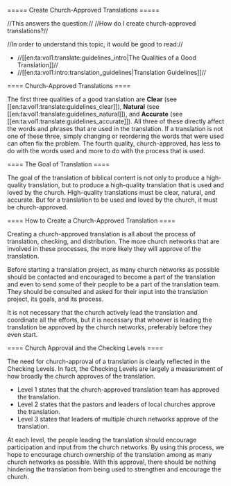 ===== Create Church-Approved Translations =====

//This answers the question:// //How do I create church-approved translations?//

//In order to understand this topic, it would be good to read://
  * //[[en:ta:vol1:translate:guidelines_intro|The Qualities of a Good Translation]]//
  * //[[en:ta:vol1:intro:translation_guidelines|Translation Guidelines]]//

==== Church-Approved Translations ====

The first three qualities of a good translation are **Clear** (see [[en:ta:vol1:translate:guidelines_clear]]), **Natural** (see [[en:ta:vol1:translate:guidelines_natural]]), and **Accurate** (see [[en:ta:vol1:translate:guidelines_accurate]]). All three of these directly affect the words and phrases that are used in the translation. If a translation is not one of these three, simply changing or reordering the words that were used can often fix the problem. The fourth quality, church-approved, has less to do with the words used and more to do with the process that is used. 

==== The Goal of Translation ====

The goal of the translation of biblical content is not only to produce a high-quality translation, but to produce a high-quality translation that is used and loved by the church. High-quality translations must be clear, natural, and accurate. But for a translation to be used and loved by the church, it must be church-approved. 

==== How to Create a Church-Approved Translation ====

Creating a church-approved translation is all about the process of translation, checking, and distribution. The more church networks that are involved in these processes, the more likely they will approve of the translation.

Before starting a translation project, as many church networks as possible should be contacted and encouraged to become a part of the translation and even to send some of their people to be a part of the translation team. They should be consulted and asked for their input into the translation project, its goals, and its process. 

It is not necessary that the church actively lead the translation and coordinate all the efforts, but it is necessary that whoever is leading the translation be approved by the church networks, preferably before they even start. 

==== Church Approval and the Checking Levels ====

The need for church-approval of a translation is clearly reflected in the Checking Levels. In fact, the Checking Levels are largely a measurement of how broadly the church approves of the translation. 
  * Level 1 states that the church-approved translation team has approved the translation. 
  * Level 2 states that the pastors and leaders of local churches approve the translation.
  * Level 3 states that leaders of multiple church networks approve of the translation. 

At each level, the people leading the translation should encourage participation and input from the church networks. By using this process, we hope to encourage church ownership of the translation among as many church networks as possible. With this approval, there should be nothing hindering the translation from being used to strengthen and encourage the church. 